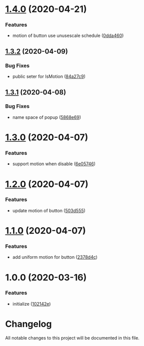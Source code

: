 # [1.4.0](https://github.com/worldreaver/UniUi/compare/1.3.2...1.4.0) (2020-04-21)


### Features

* motion of button use unusescale schedule ([0dda460](https://github.com/worldreaver/UniUi/commit/0dda4602fa5d13141dc77ed1d4493c5dbb935c5f))

## [1.3.2](https://github.com/worldreaver/UniUi/compare/1.3.1...1.3.2) (2020-04-09)


### Bug Fixes

* public seter for IsMotion ([84a27c9](https://github.com/worldreaver/UniUi/commit/84a27c9408c8f9a157ae20f53251f77ad702466a))

## [1.3.1](https://github.com/worldreaver/UniUi/compare/1.3.0...1.3.1) (2020-04-08)


### Bug Fixes

* name space of popup ([5868e69](https://github.com/worldreaver/UniUi/commit/5868e69b1d0ebcf16adc07ae238dcae74ebf4dd1))

# [1.3.0](https://github.com/worldreaver/UniUi/compare/1.2.0...1.3.0) (2020-04-07)


### Features

* support motion when disable ([6e05746](https://github.com/worldreaver/UniUi/commit/6e05746f3b2a74f341e66989ad882babc098c44a))

# [1.2.0](https://github.com/worldreaver/UniUi/compare/1.1.0...1.2.0) (2020-04-07)


### Features

* update motion of button ([503d555](https://github.com/worldreaver/UniUi/commit/503d55582f69e049c784afab91deb5d8233501d4))

# [1.1.0](https://github.com/worldreaver/UniUi/compare/1.0.0...1.1.0) (2020-04-07)


### Features

* add uniform motion for button ([2378d4c](https://github.com/worldreaver/UniUi/commit/2378d4c8431c8bd4c0d004616f349d47e3580a7e))

# 1.0.0 (2020-03-16)


### Features

* initialize ([102142e](https://github.com/worldreaver/UniUi/commit/102142e55ad782f675588687751b4541e038b7ce))

# Changelog
All notable changes to this project will be documented in this file.

